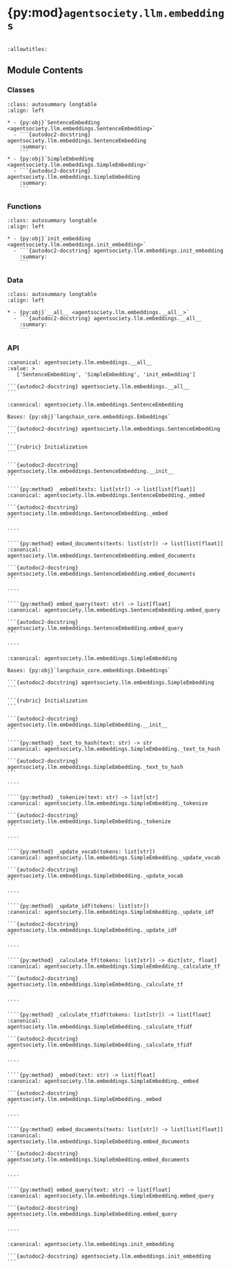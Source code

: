 # {py:mod}`agentsociety.llm.embeddings`

```{py:module} agentsociety.llm.embeddings
```

```{autodoc2-docstring} agentsociety.llm.embeddings
:allowtitles:
```

## Module Contents

### Classes

````{list-table}
:class: autosummary longtable
:align: left

* - {py:obj}`SentenceEmbedding <agentsociety.llm.embeddings.SentenceEmbedding>`
  - ```{autodoc2-docstring} agentsociety.llm.embeddings.SentenceEmbedding
    :summary:
    ```
* - {py:obj}`SimpleEmbedding <agentsociety.llm.embeddings.SimpleEmbedding>`
  - ```{autodoc2-docstring} agentsociety.llm.embeddings.SimpleEmbedding
    :summary:
    ```
````

### Functions

````{list-table}
:class: autosummary longtable
:align: left

* - {py:obj}`init_embedding <agentsociety.llm.embeddings.init_embedding>`
  - ```{autodoc2-docstring} agentsociety.llm.embeddings.init_embedding
    :summary:
    ```
````

### Data

````{list-table}
:class: autosummary longtable
:align: left

* - {py:obj}`__all__ <agentsociety.llm.embeddings.__all__>`
  - ```{autodoc2-docstring} agentsociety.llm.embeddings.__all__
    :summary:
    ```
````

### API

````{py:data} __all__
:canonical: agentsociety.llm.embeddings.__all__
:value: >
   ['SentenceEmbedding', 'SimpleEmbedding', 'init_embedding']

```{autodoc2-docstring} agentsociety.llm.embeddings.__all__
```

````

`````{py:class} SentenceEmbedding(pretrained_model_name_or_path: typing.Union[str, os.PathLike] = 'BAAI/bge-m3', max_seq_len: int = 8192, auto_cuda: bool = False, local_files_only: bool = False, cache_dir: str = './cache', proxies: typing.Optional[dict] = None)
:canonical: agentsociety.llm.embeddings.SentenceEmbedding

Bases: {py:obj}`langchain_core.embeddings.Embeddings`

```{autodoc2-docstring} agentsociety.llm.embeddings.SentenceEmbedding
```

```{rubric} Initialization
```

```{autodoc2-docstring} agentsociety.llm.embeddings.SentenceEmbedding.__init__
```

````{py:method} _embed(texts: list[str]) -> list[list[float]]
:canonical: agentsociety.llm.embeddings.SentenceEmbedding._embed

```{autodoc2-docstring} agentsociety.llm.embeddings.SentenceEmbedding._embed
```

````

````{py:method} embed_documents(texts: list[str]) -> list[list[float]]
:canonical: agentsociety.llm.embeddings.SentenceEmbedding.embed_documents

```{autodoc2-docstring} agentsociety.llm.embeddings.SentenceEmbedding.embed_documents
```

````

````{py:method} embed_query(text: str) -> list[float]
:canonical: agentsociety.llm.embeddings.SentenceEmbedding.embed_query

```{autodoc2-docstring} agentsociety.llm.embeddings.SentenceEmbedding.embed_query
```

````

`````

`````{py:class} SimpleEmbedding(vector_dim: int = 128, cache_size: int = 1000)
:canonical: agentsociety.llm.embeddings.SimpleEmbedding

Bases: {py:obj}`langchain_core.embeddings.Embeddings`

```{autodoc2-docstring} agentsociety.llm.embeddings.SimpleEmbedding
```

```{rubric} Initialization
```

```{autodoc2-docstring} agentsociety.llm.embeddings.SimpleEmbedding.__init__
```

````{py:method} _text_to_hash(text: str) -> str
:canonical: agentsociety.llm.embeddings.SimpleEmbedding._text_to_hash

```{autodoc2-docstring} agentsociety.llm.embeddings.SimpleEmbedding._text_to_hash
```

````

````{py:method} _tokenize(text: str) -> list[str]
:canonical: agentsociety.llm.embeddings.SimpleEmbedding._tokenize

```{autodoc2-docstring} agentsociety.llm.embeddings.SimpleEmbedding._tokenize
```

````

````{py:method} _update_vocab(tokens: list[str])
:canonical: agentsociety.llm.embeddings.SimpleEmbedding._update_vocab

```{autodoc2-docstring} agentsociety.llm.embeddings.SimpleEmbedding._update_vocab
```

````

````{py:method} _update_idf(tokens: list[str])
:canonical: agentsociety.llm.embeddings.SimpleEmbedding._update_idf

```{autodoc2-docstring} agentsociety.llm.embeddings.SimpleEmbedding._update_idf
```

````

````{py:method} _calculate_tf(tokens: list[str]) -> dict[str, float]
:canonical: agentsociety.llm.embeddings.SimpleEmbedding._calculate_tf

```{autodoc2-docstring} agentsociety.llm.embeddings.SimpleEmbedding._calculate_tf
```

````

````{py:method} _calculate_tfidf(tokens: list[str]) -> list[float]
:canonical: agentsociety.llm.embeddings.SimpleEmbedding._calculate_tfidf

```{autodoc2-docstring} agentsociety.llm.embeddings.SimpleEmbedding._calculate_tfidf
```

````

````{py:method} _embed(text: str) -> list[float]
:canonical: agentsociety.llm.embeddings.SimpleEmbedding._embed

```{autodoc2-docstring} agentsociety.llm.embeddings.SimpleEmbedding._embed
```

````

````{py:method} embed_documents(texts: list[str]) -> list[list[float]]
:canonical: agentsociety.llm.embeddings.SimpleEmbedding.embed_documents

```{autodoc2-docstring} agentsociety.llm.embeddings.SimpleEmbedding.embed_documents
```

````

````{py:method} embed_query(text: str) -> list[float]
:canonical: agentsociety.llm.embeddings.SimpleEmbedding.embed_query

```{autodoc2-docstring} agentsociety.llm.embeddings.SimpleEmbedding.embed_query
```

````

`````

````{py:function} init_embedding(embedding_model: typing.Optional[str], **kwargs) -> langchain_core.embeddings.Embeddings
:canonical: agentsociety.llm.embeddings.init_embedding

```{autodoc2-docstring} agentsociety.llm.embeddings.init_embedding
```
````
